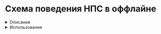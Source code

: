 # Схема поведения НПС в оффлайне

<details>
  <summary>Описание</summary>
  Данная система предназначена для управления перемещениеями НПС в оффлайне. Данная схема работает по аналогии с обычными схемами поведения - на системе ini файлов.
</details>

<details>
  <summary>Использование</summary>
  Использовать данную схему аналогично использованию других схем поведения (на системе ini файлов) в custom_data обекта. Поэтому ниже будут описаны основы составления схемы. 
  Для задания схемы поведения схем в custom_data нужно задать секцию `offline`, а в ней ключ `avtive` 

> аналогично в `aсtive` `logic`
 
 *Также в сеции `offline` можно указать ключ `cfg` где его значение это путь до файла с логикой относительно папки `config`*
> подобный функционал имеется и при настройке обычной логики

Ключом к `aсtive` должна быть строка (поддерживаются кодлисты) с именем секции 
</details>
